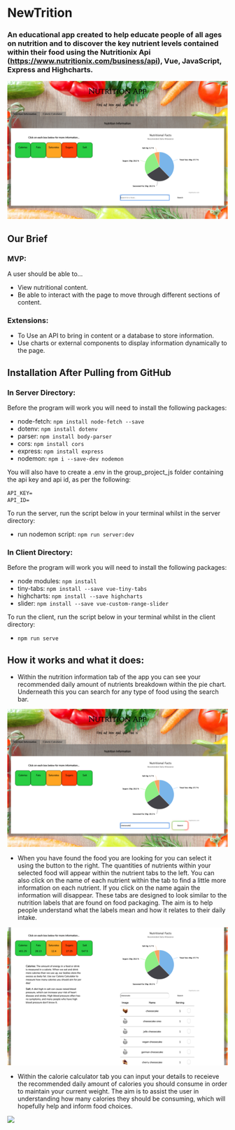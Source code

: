 # NewTrition

### An educational app created to help educate people of all ages on nutrition and to discover the key nutrient levels contained within their food using the Nutritionix Api (https://www.nutritionix.com/business/api), Vue, JavaScript, Express and  Highcharts.

![](images/Screenshot1.png)

## Our Brief

### MVP:
A user should be able to…

- View nutritional content.
- Be able to interact with the page to move through different sections of content.

### Extensions:
- To Use an API to bring in content or a database to store information.
- Use charts or external components to display information dynamically to the page.

## Installation After Pulling from GitHub

### In Server Directory:
Before the program will work you will need to install the following packages:

- node-fetch: ```npm install node-fetch --save```
- dotenv: ```npm install dotenv```
- parser: ```npm install body-parser```
- cors: ```npm install cors```
- express: ```npm install express```
- nodemon: ```npm i --save-dev nodemon```

You will also have to create a .env in the group_project_js folder containing the api key and api id, as per the following:

```
API_KEY=
API_ID=
```

To run the server, run the script below in your terminal whilst in the server directory:

- run nodemon script: ```npm run server:dev```

### In Client Directory:
Before the program will work you will need to install the following packages:

- node modules: ```npm install```
- tiny-tabs: ```npm install --save vue-tiny-tabs```
- highcharts: ```npm install --save highcharts```
- slider: ```npm install --save vue-custom-range-slider```

To run the client, run the script below in your terminal whilst in the client directory:

- ```npm run serve```

## How it works and what it does:

- Within the nutrition information tab of the app you can see your recommended daily amount of nutrients breakdown within the pie chart. Underneath this you can search for any type of food using the search bar. 

![](images/Screenshot2.png)

- When you have found the food you are looking for you can select it using the button to the right. The quantities of nutrients within your selected food will appear within the nutrient tabs to the left. You can also click on the name of each nutrient within the tab to find a little more information on each nutrient. If you click on the name again the information will disappear. These tabs are designed to look similar to the nutrition labels that are found on food packaging. The aim is to help people understand what the labels mean and how it relates to their daily intake.

![](images/Screenshot3.png)

- Within the calorie calculator tab you can input your details to receieve the recommended daily amount of calories you should consume in order to maintain your current weight. The aim is to assist the user in understanding how many calories they should be consuming, which will hopefully help and inform food choices.

![](images/Screenshot4.png)
